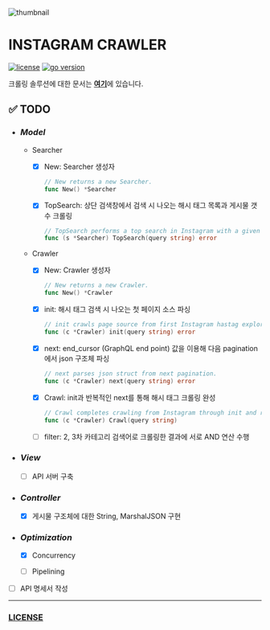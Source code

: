 ![thumbnail](https://lh5.googleusercontent.com/proxy/r5D7LX7gbvXfuJU1SFAfCM1SerPt0KcBvR_R0qpXO_fsa39nwCKhyGE0UQbFP99XpSMRuPWrckLRnkoU747FW6EHY1_Gqf1xzhXYhJnIqIHizuhbBX3fh0sgdxbpIwJrDtC9g-uELzM-xYNfiw=s0-d)



# **INSTAGRAM CRAWLER**

[![license](https://img.shields.io/badge/license-MIT-green)](https://github.com/joshua-dev/instacrawler/blob/master/LICENSE)
[![go version](https://img.shields.io/badge/go-1.14-00ADD8)](https://go.dev)



크롤링 솔루션에 대한 문서는 [**여기**](https://github.com/joshua-dev/instacrawler/blob/master/src/crawler/README.md)에 있습니다.



## :white_check_mark: TODO

* ### *Model*

  * Searcher

    - [x] New: Searcher 생성자
      ```go
      // New returns a new Searcher.
      func New() *Searcher
      ```
  
    - [x] TopSearch: 상단 검색창에서 검색 시 나오는 해시 태그 목록과 게시물 갯수 크롤링
      ```go
      // TopSearch performs a top search in Instagram with a given query.
      func (s *Searcher) TopSearch(query string) error
      ```

  * Crawler

    - [x] New: Crawler 생성자
      ```go
      // New returns a new Crawler.
      func New() *Crawler
      ```

    - [x] init: 해시 태그 검색 시 나오는 첫 페이지 소스 파싱
      ```go
      // init crawls page source from first Instagram hastag explore page with a given query.
      func (c *Crawler) init(query string) error
      ```

    - [x] next: end_cursor (GraphQL end point) 값을 이용해 다음 pagination에서 json 구조체 파싱
      ```go
      // next parses json struct from next pagination.
      func (c *Crawler) next(query string) error
      ```
    
    - [x] Crawl: init과 반복적인 next를 통해 해시 태그 크롤링 완성
      ```go
      // Crawl completes crawling from Instagram through init and repeated next.
      func (c *Crawler) Crawl(query string)
      ```

    - [ ] filter: 2, 3차 카테고리 검색어로 크롤링한 결과에 서로 AND 연산 수행

* ### *View*
  
  - [ ] API 서버 구축

* ### *Controller*
  
  - [x] 게시물 구조체에 대한 String, MarshalJSON 구현


* ### *Optimization*

  - [x] Concurrency
  - [ ] Pipelining



- [ ] API 명세서 작성

---

### [LICENSE](https://github.com/joshua-dev/instacrawler/blob/master/LICENSE)
